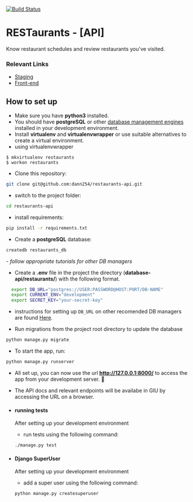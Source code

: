 [![Build Status](https://travis-ci.org/dann254/restaurants-api.svg?branch=master)](https://travis-ci.org/dann254/restaurants-api)


# RESTaurants - [API]

Know restaurant schedules and review restaurants you've visited.

### Relevant Links
- [Staging](http://rest-aurants-api.herokuapp.com/)
- [Front-end](#)

## How to set up
- Make sure you have **python3** installed.
- You should have **postgreSQL** or other [database management engines](https://github.com/jacobian/dj-database-url#supported-databases) installed in your development environment.
- Install **virtualenv** and **virtualenvwrapper** or use suitable alternatives to create a virtual environment.
 - using virtualenvwrapper
```
$ mkvirtualenv restaurants
$ workon restaurants
```
- Clone this repository:
```bash
git clone git@github.com:dann254/restaurants-api.git
```
- switch to the project folder:
```bash
cd restaurants-api
```
- install requirements:
```bash
pip install -r requirements.txt
```
- Create a **postgreSQL** database:
```bash
createdb restaurants_db
```
 *- follow appropriate tutorials for other DB managers*


- Create a **.env** file in the project the directory (**database-api/restaurants/**) with the following format.
```bash
  export DB_URL="postgres://USER:PASSWORD@HOST:PORT/DB-NAME"
  export CURRENT_ENV="development"
  export SECRET_KEY="your-secret-key"
```
 - instructions for setting up `DB_URL` on other recomended DB managers are found [Here](https://github.com/jacobian/dj-database-url#url-schema).


- Run migrations from the project root directory to update the database
```bash
python manage.py migrate
```

- To start the app, run:
```bash
python manage.py runserver
```
- All set up, you can now use the url  **http://127.0.0.1:8000/** to access the app from your development server. 🤗

- The API docs and relevant endpoints will be availabe in GIU by accessing the URL on a browser.

- #### running tests
  After setting up your development environment
  - run tests using the following command:
  ```bash
  ./manage.py test
  ```

- #### Django SuperUser
  After setting up your development environment
  - add a super user using the following command:
  ```bash
  python manage.py createsuperuser
  ```
